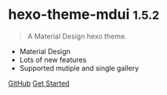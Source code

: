 # hexo-theme-mdui <small>1.5.2</small>

> A Material Design hexo theme.

- Material Design
- Lots of new features
- Supported mutiple and single gallery


[GitHub](https://github.com/Halyul/hexo-theme-mdui/)
[Get Started](/install)
